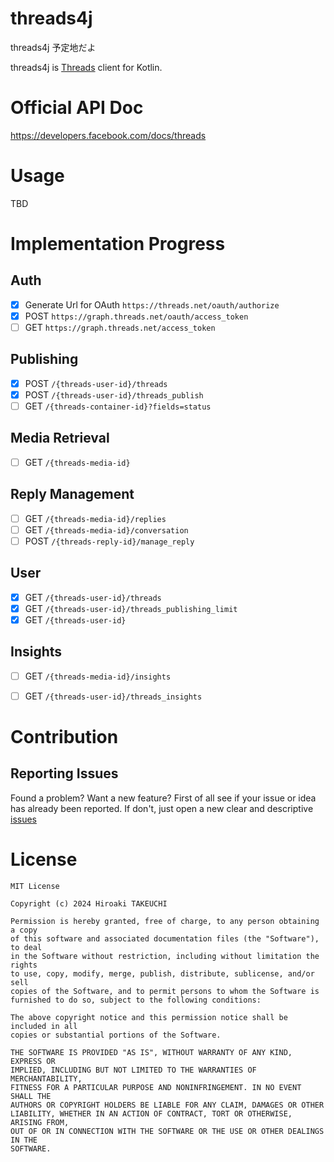 # threads4j

threads4j 予定地だよ

threads4j is [Threads](https://threads.net/) client for Kotlin.

# Official API Doc

https://developers.facebook.com/docs/threads

# Usage

TBD


# Implementation Progress

## Auth

- [x] Generate Url for OAuth `https://threads.net/oauth/authorize`
- [x] POST `https://graph.threads.net/oauth/access_token`
- [ ] GET `https://graph.threads.net/access_token`

## Publishing

- [x] POST `/{threads-user-id}/threads`
- [x] POST `/{threads-user-id}/threads_publish`
- [ ] GET `/{threads-container-id}?fields=status`

## Media Retrieval

- [ ] GET `/{threads-media-id}`

## Reply Management

- [ ] GET `/{threads-media-id}/replies`
- [ ] GET `/{threads-media-id}/conversation`
- [ ] POST `/{threads-reply-id}/manage_reply`

## User

- [x] GET `/{threads-user-id}/threads`
- [x] GET `/{threads-user-id}/threads_publishing_limit`
- [x] GET `/{threads-user-id}`

## Insights

- [ ] GET `/{threads-media-id}/insights`
- [ ] GET `/{threads-user-id}/threads_insights`


# Contribution

## Reporting Issues

Found a problem? 
Want a new feature? 
First of all see if your issue or idea has already been reported. 
If don't, just open a new clear and descriptive [issues](https://github.com/takke/threads4j/issues)

# License

```
MIT License

Copyright (c) 2024 Hiroaki TAKEUCHI

Permission is hereby granted, free of charge, to any person obtaining a copy
of this software and associated documentation files (the "Software"), to deal
in the Software without restriction, including without limitation the rights
to use, copy, modify, merge, publish, distribute, sublicense, and/or sell
copies of the Software, and to permit persons to whom the Software is
furnished to do so, subject to the following conditions:

The above copyright notice and this permission notice shall be included in all
copies or substantial portions of the Software.

THE SOFTWARE IS PROVIDED "AS IS", WITHOUT WARRANTY OF ANY KIND, EXPRESS OR
IMPLIED, INCLUDING BUT NOT LIMITED TO THE WARRANTIES OF MERCHANTABILITY,
FITNESS FOR A PARTICULAR PURPOSE AND NONINFRINGEMENT. IN NO EVENT SHALL THE
AUTHORS OR COPYRIGHT HOLDERS BE LIABLE FOR ANY CLAIM, DAMAGES OR OTHER
LIABILITY, WHETHER IN AN ACTION OF CONTRACT, TORT OR OTHERWISE, ARISING FROM,
OUT OF OR IN CONNECTION WITH THE SOFTWARE OR THE USE OR OTHER DEALINGS IN THE
SOFTWARE.
```
